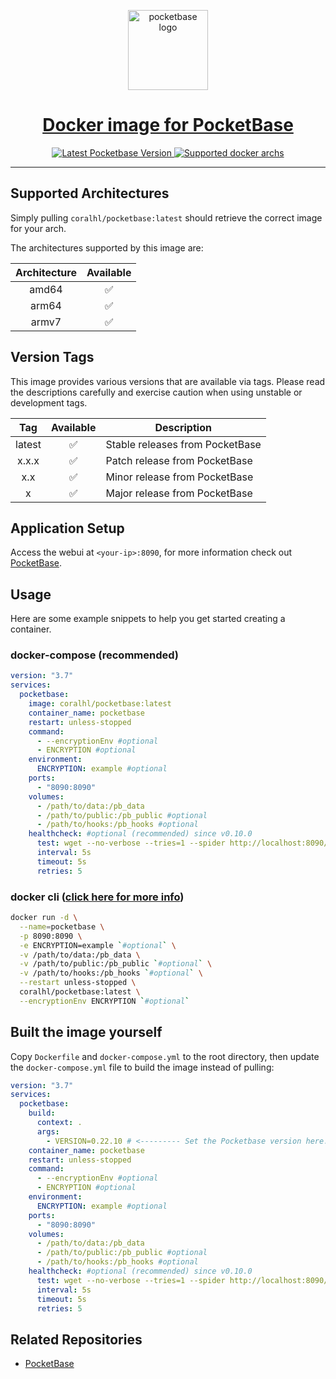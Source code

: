 <p align="center">
  <a href="https://pocketbase.io/">
    <img alt="pocketbase logo" height="128" src="https://pocketbase.io/images/logo.svg">
    <h1 align="center">Docker image for PocketBase</h1>
  </a>
</p>

<p align="center">
   <a aria-label="Latest Pocketbase Version" href="https://github.com/pocketbase/pocketbase/releases" target="_blank">
    <img alt="Latest Pocketbase Version" src="https://img.shields.io/github/v/release/pocketbase/pocketbase?color=success&display_name=tag&label=latest&logo=docker&logoColor=%23fff&sort=semver&style=flat-square">
  </a>
  <a aria-label="Supported archs" href="https://github.com/pocketbase/pocketbase/releases" target="_blank">
    <img alt="Supported docker archs" src="https://img.shields.io/badge/platform-amd64%20%7C%20arm64%20%7C%20armv7-brightgreen?style=flat-square&logo=linux&logoColor=%23fff">
  </a>
</p>

---

## Supported Architectures

Simply pulling `coralhl/pocketbase:latest` should retrieve the correct image for your arch.

The architectures supported by this image are:

| Architecture | Available |
| :----------: | :-------: |
|    amd64     |    ✅     |
|    arm64     |    ✅     |
|    armv7     |    ✅     |

## Version Tags

This image provides various versions that are available via tags. Please read the descriptions carefully and exercise caution when using unstable or development tags.

|  Tag   | Available | Description                     |
| :----: | :-------: | ------------------------------- |
| latest |    ✅     | Stable releases from PocketBase |
| x.x.x  |    ✅     | Patch release from PocketBase   |
|  x.x   |    ✅     | Minor release from PocketBase   |
|   x    |    ✅     | Major release from PocketBase   |

## Application Setup

Access the webui at `<your-ip>:8090`, for more information check out [PocketBase](https://pocketbase.io/docs/).

## Usage

Here are some example snippets to help you get started creating a container.

### docker-compose (recommended)

```yml
version: "3.7"
services:
  pocketbase:
    image: coralhl/pocketbase:latest
    container_name: pocketbase
    restart: unless-stopped
    command:
      - --encryptionEnv #optional
      - ENCRYPTION #optional
    environment:
      ENCRYPTION: example #optional
    ports:
      - "8090:8090"
    volumes:
      - /path/to/data:/pb_data
      - /path/to/public:/pb_public #optional
      - /path/to/hooks:/pb_hooks #optional
    healthcheck: #optional (recommended) since v0.10.0
      test: wget --no-verbose --tries=1 --spider http://localhost:8090/api/health || exit 1
      interval: 5s
      timeout: 5s
      retries: 5
```

### docker cli ([click here for more info](https://docs.docker.com/engine/reference/commandline/cli/))

```bash
docker run -d \
  --name=pocketbase \
  -p 8090:8090 \
  -e ENCRYPTION=example `#optional` \
  -v /path/to/data:/pb_data \
  -v /path/to/public:/pb_public `#optional` \
  -v /path/to/hooks:/pb_hooks `#optional` \
  --restart unless-stopped \
  coralhl/pocketbase:latest \
  --encryptionEnv ENCRYPTION `#optional`
```

## Built the image yourself
Copy `Dockerfile` and `docker-compose.yml` to the root directory, then update the `docker-compose.yml` file to build the image instead of pulling:
```yml
version: "3.7"
services:
  pocketbase:
    build:
      context: .
      args:
        - VERSION=0.22.10 # <--------- Set the Pocketbase version here. It will be downloaded from their GitHub repo
    container_name: pocketbase
    restart: unless-stopped
    command:
      - --encryptionEnv #optional
      - ENCRYPTION #optional
    environment:
      ENCRYPTION: example #optional
    ports:
      - "8090:8090"
    volumes:
      - /path/to/data:/pb_data
      - /path/to/public:/pb_public #optional
      - /path/to/hooks:/pb_hooks #optional
    healthcheck: #optional (recommended) since v0.10.0
      test: wget --no-verbose --tries=1 --spider http://localhost:8090/api/health || exit 1
      interval: 5s
      timeout: 5s
      retries: 5
```

## Related Repositories

- [PocketBase](https://github.com/pocketbase/pocketbase)
